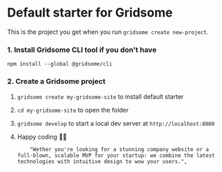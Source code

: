 # Default starter for Gridsome

This is the project you get when you run `gridsome create new-project`.

### 1. Install Gridsome CLI tool if you don't have

`npm install --global @gridsome/cli`

### 2. Create a Gridsome project

1.  `gridsome create my-gridsome-site` to install default starter
2.  `cd my-gridsome-site` to open the folder
3.  `gridsome develop` to start a local dev server at `http://localhost:8080`
4.  Happy coding 🎉🙌

            "Wether you're looking for a stunning company website or a full-blown, scalable MVP for your startup: we combine the latest technologies with intuitive design to wow your users.",
